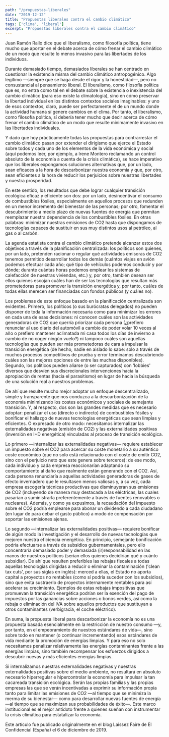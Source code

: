 ```yaml
---
path: "/propuestas-liberales"
date: "2019-12-12"
title: "Propuestas liberales contra el cambio climático" 
tags: ['clima', 'liberal']
excerpt: "Propuestas liberales contra el cambio climático" 
---
```


Juan Ramón Rallo dice que el liberalismo, como filosofía política, tiene mucho que aportar en el debate acerca de cómo frenar el cambio climático de un modo que resulte lo menos invasivo para las libertades de los individuos.


Durante demasiado tiempo, demasiados liberales se han centrado en cuestionar la existencia misma del cambio climático antropogénico. Algo legítimo —siempre que se haga desde el rigor y la honestidad—, pero no consustancial al pensamiento liberal. El liberalismo, como filosofía política que es, no entra como tal en el debate sobre la existencia o inexistencia del cambio climático (para eso existe la climatología), sino en cómo preservar la libertad individual en los distintos contextos sociales imaginables: y uno de esos contextos, claro, puede ser perfectamente el de un mundo donde la actividad humana sí genere cambios en el clima. Por tanto, el liberalismo, como filosofía política, sí debería tener mucho que decir acerca de cómo frenar el cambio climático de un modo que resulte mínimamente invasivo en las libertades individuales.

Y dado que hoy prácticamente todas las propuestas para contrarrestar el cambio climático pasan por extender el dirigismo que ejerce el Estado sobre todos y cada uno de los elementos de la vida económica y social (aquí podemos leer, por ejemplo, a Irene Montero reclamando un control absoluto de la economía a cuenta de la crisis climática), se hace imperativo que los liberales expongamos soluciones alternativas que, por un lado, sean eficaces a la hora de descarbonizar nuestra economía y que, por otro, sean eficientes a la hora de reducir los perjuicios sobre nuestras libertades y nuestra prosperidad.

En este sentido, los resultados que debe lograr cualquier transición ecológica eficaz y eficiente son dos: por un lado, desincentivar el consumo de combustibles fósiles, especialmente en aquellos procesos que redunden en un menor incremento del bienestar de las personas; por otro, fomentar el descubrimiento a medio plazo de nuevas fuentes de energía que permitan reemplazar nuestra dependencia de los combustibles fósiles. En otras palabras: minimizar nuestras emisiones de CO2 hasta que dispongamos de tecnologías capaces de sustituir en sus muy distintos usos al petróleo, al gas o al carbón.

La agenda estatista contra el cambio climático pretende alcanzar estos dos objetivos a través de la planificación centralizada: los políticos son quienes, por un lado, pretenden racionar o regular qué actividades emisoras de CO2 tenemos permitido desarrollar todos los demás (cuántos viajes en avión podemos efectuar cada año; qué tipo de vehículos podemos conducir y por dónde; durante cuántas horas podemos emplear los sistemas de calefacción de nuestras viviendas, etc.) y, por otro, también desean ser ellos quienes escojan cuáles han de ser las tecnologías que resultan más prometedoras para promover la transición energética y, por tanto, cuáles de todas ellas merecen ser financiadas con fondos públicos (y cuáles no).

Los problemas de este enfoque basado en la planificación centralizada son evidentes. Primero, los políticos (o sus burócratas delegados) no pueden disponer de toda la información necesaria como para minimizar los errores en cada una de esas decisiones: ni conocen cuáles son las actividades generadoras de CO2 que querría priorizar cada persona (¿prefiero renunciar al uso diario del automóvil a cambio de poder volar 10 veces al año o prefiero mantener aclimatada mi casa todos los días de invierno a cambio de no coger ningún vuelo?) ni tampoco cuáles son aquellas tecnologías que pueden ser más prometedoras de cara a impulsar la transición energética (de hecho, nadie en aislado lo sabe: solo a través de muchos procesos competitivos de prueba y error terminamos descubriendo cuáles son las mejores opciones de entre las muchas disponibles). Segundo, los políticos pueden aliarse (o ser capturados) con 'lobbies' diversos que desvíen sus discrecionales intervenciones hacia la apropiación de rentas (hacia el parasitismo) en lugar de hacia la búsqueda de una solución real a nuestros problemas.

De ahí que resulte mucho mejor adoptar un enfoque descentralizado, simple y transparente que nos conduzca a la descarbonización de la economía minimizando los costes económicos y sociales de semejante transición. Y, al respecto, dos son las grandes medidas que es necesario adoptar: penalizar el uso (directo o indirecto) de combustibles fósiles y bonificar el hallazgo de nuevas tecnologías energéticas que sean limpias y eficientes. O expresado de otro modo: necesitamos internalizar las externalidades negativas (emisión de CO2) y las externalidades positivas (inversión en I+D energética) vinculadas al proceso de transición ecológica.

Lo primero —internalizar las externalidades negativas— requiere establecer un impuesto sobre el CO2 para acercar su coste monetario a su auténtico coste económico (que no solo está relacionado con el coste de emitir CO2, sino con el perjuicio neto que este genera sobre terceros): de ese modo, cada individuo y cada empresa reaccionarían adaptando su comportamiento al daño que realmente están generando con el CO2. Así, cada persona renunciaría a aquellas actividades generadoras de gases de efecto invernadero que le resultasen menos valiosas y, a su vez, cada empresa escogería técnicas productivas que disminuyeran sus emisiones de CO2 (incluyendo de manera muy destacada a las eléctricas, las cuales pasarían a suministrarla preferentemente a través de fuentes renovables o nucleares). Además, y como ya expusimos, la recaudación del impuesto sobre el CO2 podría emplearse para abonar un dividendo a cada ciudadano (en lugar de para cebar el gasto público) a modo de compensación por soportar las emisiones ajenas.

Lo segundo —internalizar las externalidades positivas— requiere bonificar de algún modo la investigación y el desarrollo de nuevas tecnologías que mejoren nuestra eficiencia energética. En principio, semejante bonificación podría efectuarse a través de subsidios gubernamentales, pero ello concentraría demasiado poder y demasiada (ir)responsabilidad en las manos de nuestros políticos (serían ellos quienes decidirían qué y cuánto subsidiar). De ahí que resulten preferibles las rebajas fiscales a todas aquellas tecnologías dirigidas a reducir o eliminar la contaminación ('clean tax cuts', por sus siglas en inglés): merced a ellas, el Estado no aporta capital a proyectos no rentables (como sí podría suceder con los subsidios), sino que evita sustraerlo de proyectos internamente rentables para así acelerar su crecimiento. Ejemplos de estas rebajas impositivas que promuevan la transición energética podrían ser la exención del pago de impuestos por las ganancias sobre acciones o bonos verdes, así como la rebaja o eliminación del IVA sobre aquellos productos que sustituyan a otros contaminantes (verbigracia, el coche eléctrico).

En suma, la propuesta liberal para descarbonizar la economía no es una propuesta basada esencialmente en la restricción de nuestro consumo —y, por tanto, en el empeoramiento de nuestros estándares de vida—, sino sobre todo en mantener (o continuar incrementando) esos estándares de vida mediante la promoción de energías limpias. Y para eso no solo necesitamos penalizar relativamente las energías contaminantes frente a las energías limpias, sino también recompensar los esfuerzos dirigidos a descubrir nuevas y más eficientes energías limpias.

Si internalizamos nuestras externalidades negativas y nuestras externalidades positivas sobre el medio ambiente, no resultará en absoluto necesario hiperregular e hipercontrolar la economía para impulsar la tan cacareada transición ecológica. Serán las propias familias y las propias empresas las que se verán incentivadas a exprimir su información propia tanto para limitar las emisiones de CO2 —al tiempo que se minimiza la merma de su bienestar— como para desarrollar nuevas fuentes de energía —al tiempo que se maximizan sus probabilidades de éxito—. Este marco institucional es el mejor antídoto frente a quienes sueñan con instrumentar la crisis climática para estatalizar la economía.

Este artículo fue publicado originalmente en el blog Laissez Faire de El Confidencial (España) el 6 de diciembre de 2019.
